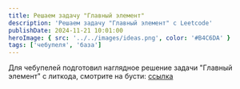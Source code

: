 ```yaml
---
title: Решаем задачу "Главный элемент"
description: 'Решаем задачу "Главный элемент" с Leetcode'
publishDate: 2024-11-21 10:01:00
heroImage: { src: '../../images/ideas.png', color: '#B4C6DA' }
tags: ['чебупеля', 'база']
---
```


Для чебупелей подготовил наглядное решение задачи "Главный элемент" с литкода, смотрите на бусти: [ссылка](https://boosty.to/mrhook/posts/74192a96-9627-46b9-96d1-60b853f33ee2)
